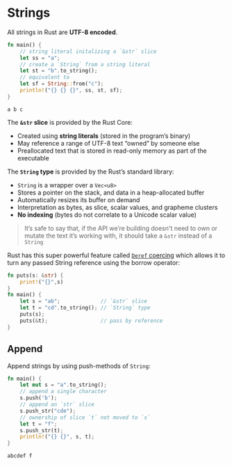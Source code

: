 # Strings

All strings in Rust are **UTF-8 encoded**.

```rust
fn main() {
    // string literal initalizing a `&str` slice
    let ss = "a";
    // create a `String` from a string literal
    let st = "b".to_string();
    // equivalent to
    let sf = String::from("c");
    println!("{} {} {}", ss, st, sf);
}
```
```
a b c
```

The **`&str` slice** is provided by the Rust Core:

* Created using **string literals** (stored in the program’s binary)
* May reference a range of UTF-8 text “owned” by someone else
* Preallocated text that is stored in read-only memory as part of the executable

The **`String` type** is provided by the Rust’s standard library:

* `String` is a wrapper over a `Vec<u8>`
* Stores a pointer on the stack, and data in a heap-allocated buffer
* Automatically resizes its buffer on demand
* Interpretation as bytes, as slice, scalar values, and grapheme clusters
* **No indexing** (bytes do not correlate to a Unicode scalar value)

> It’s safe to say that, if the API we’re building doesn't need to own or mutate
> the text it’s working with, it should take a `&str` instead of a `String`

Rust has this super powerful feature called [`Deref` coercing][deref] which
allows it to turn any passed String reference using the borrow operator:

[deref]: https://doc.rust-lang.org/std/ops/trait.Deref.html#more-on-deref-coercion

```rust
fn puts(s: &str) {
    print!("{}",s)
}
fn main() {
    let s = "ab";             // `&str` slice
    let t = "cd".to_string(); // `String` type
    puts(s);
    puts(&t);                 // pass by reference
}
```

## Append

Append strings by using push-methods of `String`:

```rust
fn main() {
    let mut s = "a".to_string();
    // append a single character
    s.push('b');
    // append an `str` slice
    s.push_str("cde");
    // ownership of slice `t` not moved to `s`
    let t = "f";
    s.push_str(t);
    println!("{} {}", s, t);
}
```
```
abcdef f
```
